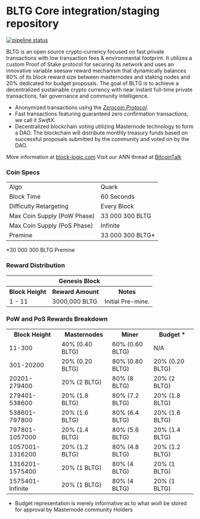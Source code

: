 BLTG Core integration/staging repository
=====================================

[![pipeline status](https://gitlab.com/cpass78/block-logic/badges/master/pipeline.svg)](https://gitlab.com/cpass78/block-logic/commits/master)

BLTG is an open source crypto-currency focused on fast private transactions with low transaction fees & environmental footprint.  It utilizes a custom Proof of Stake protocol for securing its network and uses an innovative variable seesaw reward mechanism that dynamically balances 80% of its block reward size between masternodes and staking nodes and 20% dedicated for budget proposals. The goal of BLTG is to achieve a decentralized sustainable crypto currency with near instant full-time private transactions, fair governance and community intelligence.
- Anonymized transactions using the [_Zerocoin Protocol_](http://block-logic.com/zbltg).
- Fast transactions featuring guaranteed zero confirmation transactions, we call it _SwiftX_.
- Decentralized blockchain voting utilizing Masternode technology to form a DAO. The blockchain will distribute monthly treasury funds based on successful proposals submitted by the community and voted on by the DAO.

More information at [block-logic.com](https://block-logic.com) Visit our ANN thread at [BitcoinTalk](http:)

### Coin Specs
<table>
<tr><td>Algo</td><td>Quark</td></tr>
<tr><td>Block Time</td><td>60 Seconds</td></tr>
<tr><td>Difficulty Retargeting</td><td>Every Block</td></tr>
<tr><td>Max Coin Supply (PoW Phase)</td><td>33 000 300 BLTG</td></tr>
<tr><td>Max Coin Supply (PoS Phase)</td><td>Infinite</td></tr>
<tr><td>Premine</td><td>33 000 300 BLTG*</td></tr>
</table>

*30 000 300 BLTG Premine

### Reward Distribution

<table>
<th colspan=4>Genesis Block</th>
<tr><th>Block Height</th><th>Reward Amount</th><th>Notes</th></tr>
<tr><td>1 - 11</td><td>3000,000 BLTG</td><td>Initial Pre-mine. </td></tr>
</table>

### PoW and PoS Rewards Breakdown

<table>
<th>Block Height</th><th>Masternodes</th><th>Miner</th><th>Budget *</th>
<tr><td>11-300</td><td>40% (0.40 BLTG)</td><td>60% (0.60 BLTG)</td><td>N/A</td></tr>
<tr><td>301-20200</td><td>20% (0.20 BLTG)</td><td>80% (0.80 BLTG)</td><td>20% (0.20 BLTG)</td></tr>
<tr><td>20201-279400</td><td>20% (2 BLTG)</td><td>80% (8 BLTG)</td><td>20% (2 BLTG)</td></tr>
<tr><td>279401-538600</td><td>20% (1.8 BLTG)</td><td>80% (7.2 BLTG)</td><td>20% (1.8 BLTG)</td></tr>
<tr><td>538601-797800</td><td>20% (1.6 BLTG)</td><td>80% (6.4 BLTG)</td><td>20% (1.6 BLTG)</td></tr>
<tr><td>797801-1057000</td><td>20% (1.4 BLTG)</td><td>80% (5.6 BLTG)</td><td>20% (1.4 BLTG)</td></tr>
<tr><td>1057001-1316200</td><td>20% (1.2 BLTG)</td><td>80% (4.8 BLTG)</td><td>20% (1.2 BLTG)</td></tr>
<tr><td>1316201-1575400</td><td>20% (1 BLTG)</td><td>80% (4 BLTG)</td><td>20% (1 BLTG)</td></tr>
<tr><td>1575401-Infinite</td><td>20% (1 BLTG)</td><td>80% (4 BLTG)</td><td>20% (1 BLTG)</td></tr>
</table>

* Budget representation is merely informative as to what woill be stored for approval by Masternode community Holders
